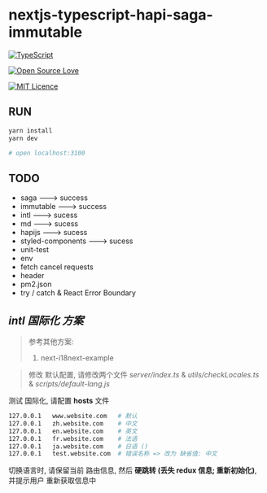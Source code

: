# nextjs-typescript-hapi-saga-immutable

[![TypeScript](https://badges.frapsoft.com/typescript/version/typescript-next.svg?v=101)](https://github.com/ellerbrock/typescript-badges/)

[![Open Source Love](https://badges.frapsoft.com/os/v1/open-source.svg?v=103)](https://github.com/ellerbrock/open-source-badge/)    

[![MIT Licence](https://badges.frapsoft.com/os/mit/mit.svg?v=103)](https://opensource.org/licenses/mit-license.php)   



## RUN
```bash
yarn install
yarn dev

# open localhost:3100
```

## TODO
* saga                    ---> success
* immutable               ---> success
* intl                    ---> sucess
* md                      ---> sucess
* hapijs                  ---> sucess
* styled-components       ---> sucess
* unit-test
* env
* fetch cancel requests
* header
* pm2.json
* try / catch & React Error Boundary

## *intl 国际化 方案*

> 参考其他方案:
>
> 1. next-i18next-example

>
> 修改 默认配置, 请修改两个文件 *server/index.ts* & *utils/checkLocales.ts* & *scripts/default-lang.js*

测试 国际化, 请配置 **hosts** 文件

```bash
127.0.0.1 	www.website.com   # 默认
127.0.0.1 	zh.website.com    # 中文
127.0.0.1   en.website.com    # 英文
127.0.0.1 	fr.website.com    # 法语
127.0.0.1 	ja.website.com    # 日语 ()
127.0.0.1 	test.website.com  # 错误名称 => 改为 缺省值: 中文
```

切换语言时, 请保留当前 路由信息, 然后 **硬跳转 (丢失 redux 信息; 重新初始化)**, 并提示用户 重新获取信息中
